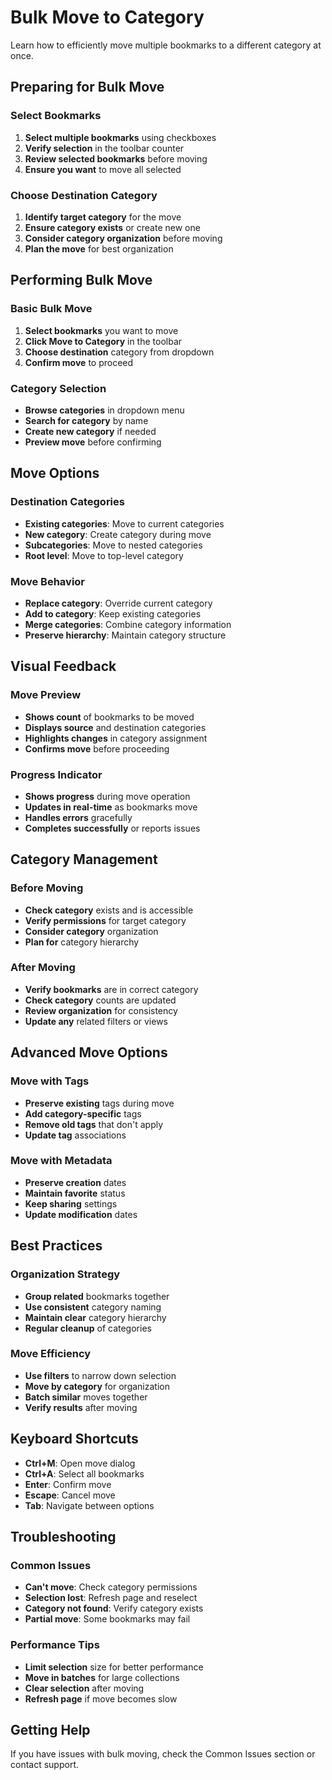 # Bulk Move to Category

Learn how to efficiently move multiple bookmarks to a different category at once.

## Preparing for Bulk Move

### **Select Bookmarks**
1. **Select multiple bookmarks** using checkboxes
2. **Verify selection** in the toolbar counter
3. **Review selected bookmarks** before moving
4. **Ensure you want** to move all selected

### **Choose Destination Category**
1. **Identify target category** for the move
2. **Ensure category exists** or create new one
3. **Consider category organization** before moving
4. **Plan the move** for best organization

## Performing Bulk Move

### **Basic Bulk Move**
1. **Select bookmarks** you want to move
2. **Click Move to Category** in the toolbar
3. **Choose destination** category from dropdown
4. **Confirm move** to proceed

### **Category Selection**
- **Browse categories** in dropdown menu
- **Search for category** by name
- **Create new category** if needed
- **Preview move** before confirming

## Move Options

### **Destination Categories**
- **Existing categories**: Move to current categories
- **New category**: Create category during move
- **Subcategories**: Move to nested categories
- **Root level**: Move to top-level category

### **Move Behavior**
- **Replace category**: Override current category
- **Add to category**: Keep existing categories
- **Merge categories**: Combine category information
- **Preserve hierarchy**: Maintain category structure

## Visual Feedback

### **Move Preview**
- **Shows count** of bookmarks to be moved
- **Displays source** and destination categories
- **Highlights changes** in category assignment
- **Confirms move** before proceeding

### **Progress Indicator**
- **Shows progress** during move operation
- **Updates in real-time** as bookmarks move
- **Handles errors** gracefully
- **Completes successfully** or reports issues

## Category Management

### **Before Moving**
- **Check category** exists and is accessible
- **Verify permissions** for target category
- **Consider category** organization
- **Plan for** category hierarchy

### **After Moving**
- **Verify bookmarks** are in correct category
- **Check category** counts are updated
- **Review organization** for consistency
- **Update any** related filters or views

## Advanced Move Options

### **Move with Tags**
- **Preserve existing** tags during move
- **Add category-specific** tags
- **Remove old tags** that don't apply
- **Update tag** associations

### **Move with Metadata**
- **Preserve creation** dates
- **Maintain favorite** status
- **Keep sharing** settings
- **Update modification** dates

## Best Practices

### **Organization Strategy**
- **Group related** bookmarks together
- **Use consistent** category naming
- **Maintain clear** category hierarchy
- **Regular cleanup** of categories

### **Move Efficiency**
- **Use filters** to narrow down selection
- **Move by category** for organization
- **Batch similar** moves together
- **Verify results** after moving

## Keyboard Shortcuts

- **Ctrl+M**: Open move dialog
- **Ctrl+A**: Select all bookmarks
- **Enter**: Confirm move
- **Escape**: Cancel move
- **Tab**: Navigate between options

## Troubleshooting

### **Common Issues**
- **Can't move**: Check category permissions
- **Selection lost**: Refresh page and reselect
- **Category not found**: Verify category exists
- **Partial move**: Some bookmarks may fail

### **Performance Tips**
- **Limit selection** size for better performance
- **Move in batches** for large collections
- **Clear selection** after moving
- **Refresh page** if move becomes slow

## Getting Help

If you have issues with bulk moving, check the Common Issues section or contact support.
